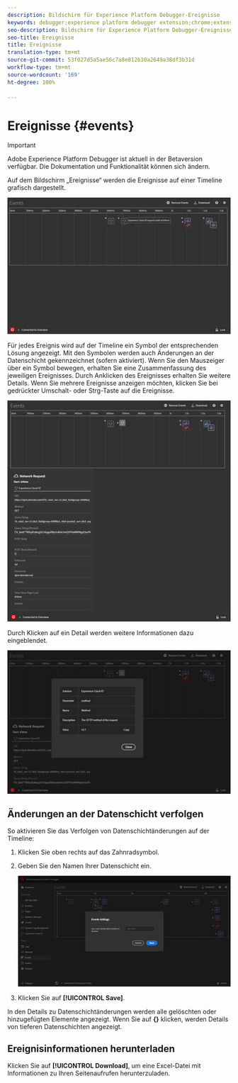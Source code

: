 ```yaml
---
description: Bildschirm für Experience Platform Debugger-Ereignisse
keywords: debugger;experience platform debugger extension;chrome;extension;events;dtm;target
seo-description: Bildschirm für Experience Platform Debugger-Ereignisse
seo-title: Ereignisse
title: Ereignisse
translation-type: tm+mt
source-git-commit: 53f027d5a5ae56c7a8e812b10a2649a38df3b31d
workflow-type: tm+mt
source-wordcount: '169'
ht-degree: 100%

---
```



# Ereignisse {#events}

>[!IMPORTANT]
>
>Adobe Experience Platform Debugger ist aktuell in der Betaversion verfügbar. Die Dokumentation und Funktionalität können sich ändern.

Auf dem Bildschirm „Ereignisse“ werden die Ereignisse auf einer Timeline grafisch dargestellt.

![](assets/events.jpg)

Für jedes Ereignis wird auf der Timeline ein Symbol der entsprechenden Lösung angezeigt. Mit den Symbolen werden auch Änderungen an der Datenschicht gekennzeichnet (sofern aktiviert). Wenn Sie den Mauszeiger über ein Symbol bewegen, erhalten Sie eine Zusammenfassung des jeweiligen Ereignisses. Durch Anklicken des Ereignisses erhalten Sie weitere Details. Wenn Sie mehrere Ereignisse anzeigen möchten, klicken Sie bei gedrückter Umschalt- oder Strg-Taste auf die Ereignisse.

![](assets/events-details.jpg)

Durch Klicken auf ein Detail werden weitere Informationen dazu eingeblendet.

![](assets/events-details-more.jpg)

## Änderungen an der Datenschicht verfolgen

So aktivieren Sie das Verfolgen von Datenschichtänderungen auf der Timeline:

1. Klicken Sie oben rechts auf das Zahnradsymbol.
1. Geben Sie den Namen Ihrer Datenschicht ein.

   ![](assets/event-datalayer.jpg)

1. Klicken Sie auf **[!UICONTROL Save]**.

In den Details zu Datenschichtänderungen werden alle gelöschten oder hinzugefügten Elemente angezeigt. Wenn Sie auf **{}** klicken, werden Details von tieferen Datenschichten angezeigt.

## Ereignisinformationen herunterladen

Klicken Sie auf **[!UICONTROL Download]**, um eine Excel-Datei mit Informationen zu Ihren Seitenaufrufen herunterzuladen.